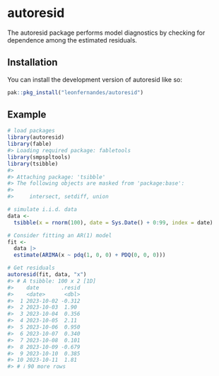 
<!-- README.md is generated from README.Rmd. Please edit that file -->

# autoresid

<!-- badges: start -->

<!-- badges: end -->

The autoresid package performs model diagnostics by checking for
dependence among the estimated residuals.

## Installation

You can install the development version of autoresid like so:

``` r
pak::pkg_install("leonfernandes/autoresid")
```

## Example

``` r
# load packages
library(autoresid)
library(fable)
#> Loading required package: fabletools
library(smpspltools)
library(tsibble)
#> 
#> Attaching package: 'tsibble'
#> The following objects are masked from 'package:base':
#> 
#>     intersect, setdiff, union

# simulate i.i.d. data
data <-
  tsibble(x = rnorm(100), date = Sys.Date() + 0:99, index = date)

# Consider fitting an AR(1) model
fit <-
  data |>
  estimate(ARIMA(x ~ pdq(1, 0, 0) + PDQ(0, 0, 0)))

# Get residuals
autoresid(fit, data, "x")
#> # A tsibble: 100 x 2 [1D]
#>    date       .resid
#>    <date>      <dbl>
#>  1 2023-10-02 -0.312
#>  2 2023-10-03  1.90 
#>  3 2023-10-04  0.356
#>  4 2023-10-05  2.11 
#>  5 2023-10-06  0.950
#>  6 2023-10-07  0.340
#>  7 2023-10-08  0.101
#>  8 2023-10-09 -0.679
#>  9 2023-10-10  0.385
#> 10 2023-10-11  1.81 
#> # ℹ 90 more rows
```

